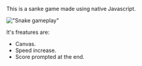 This is a sanke game made using native Javascript.


!["Snake gameplay"](/home/shannon/Pictures/snake_gameplay.png) 

It's freatures are:
  * Canvas.
  * Speed increase.	
  * Score prompted at the end.
